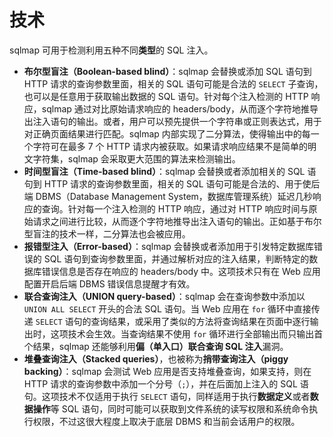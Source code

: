# 技术

sqlmap 可用于检测利用五种不同**类型**的 SQL 注入。

* **布尔型盲注（Boolean-based blind）**：sqlmap 会替换或添加 SQL 语句到 HTTP 请求的查询参数里面，相关的 SQL 语句可能是合法的 `SELECT` 子查询，也可以是任意用于获取输出数据的 SQL 语句。针对每个注入检测的 HTTP 响应，sqlmap 通过对比原始请求响应的 headers/body，从而逐个字符地推导出注入语句的输出。或者，用户可以预先提供一个字符串或正则表达式，用于对正确页面结果进行匹配。sqlmap 内部实现了二分算法，使得输出中的每一个字符可在最多 7 个 HTTP 请求内被获取。如果请求响应结果不是简单的明文字符集，sqlmap 会采取更大范围的算法来检测输出。
* **时间型盲注（Time-based blind）**：sqlmap 会替换或者添加相关的 SQL 语句到 HTTP 请求的查询参数里面，相关的 SQL 语句可能是合法的、用于使后端 DBMS（Database Management System，数据库管理系统）延迟几秒响应的查询。针对每一个注入检测的 HTTP 响应，通过对 HTTP 响应时间与原始请求之间进行比较，从而逐个字符地推导出注入语句的输出。正如基于布尔型盲注的技术一样，二分算法也会被应用。
* **报错型注入（Error-based）**：sqlmap 会替换或者添加用于引发特定数据库错误的 SQL 语句到查询参数里面，并通过解析对应的注入结果，判断特定的数据库错误信息是否存在响应的 headers/body 中。这项技术只有在 Web 应用配置开启后端 DBMS 错误信息提醒才有效。
* **联合查询注入（UNION query-based）**：sqlmap 会在查询参数中添加以 `UNION ALL SELECT` 开头的合法 SQL 语句。当 Web 应用在 `for` 循环中直接传递 `SELECT` 语句的查询结果，或采用了类似的方法将查询结果在页面中逐行输出时，这项技术会生效。当查询结果不使用 `for` 循环进行全部输出而只输出首个结果，sqlmap 还能够利用**偏（单入口）联合查询 SQL 注入**漏洞。
* **堆叠查询注入（Stacked queries）**，也被称为**捎带查询注入（piggy backing）**：sqlmap 会测试 Web 应用是否支持堆叠查询，如果支持，则在 HTTP 请求的查询参数中添加一个分号（`;`），并在后面加上注入的 SQL 语句。这项技术不仅适用于执行 `SELECT` 语句，同样适用于执行**数据定义**或者**数据操作**等 SQL 语句，同时可能可以获取到文件系统的读写权限和系统命令执行权限，不过这很大程度上取决于底层 DBMS 和当前会话用户的权限。